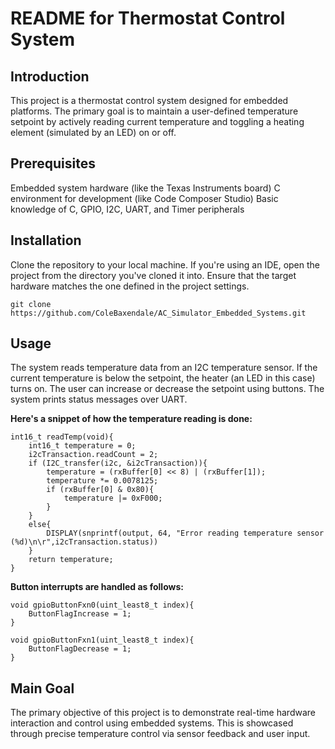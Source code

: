 # README for Thermostat Control System

## Introduction
This project is a thermostat control system designed for embedded platforms. The primary goal is to maintain a user-defined temperature setpoint by actively reading current temperature and toggling a heating element (simulated by an LED) on or off.

## Prerequisites
Embedded system hardware (like the Texas Instruments board)
C environment for development (like Code Composer Studio)
Basic knowledge of C, GPIO, I2C, UART, and Timer peripherals

## Installation
Clone the repository to your local machine. If you're using an IDE, open the project from the directory you've cloned it into. Ensure that the target hardware matches the one defined in the project settings.
``` 
git clone https://github.com/ColeBaxendale/AC_Simulator_Embedded_Systems.git
```

## Usage
The system reads temperature data from an I2C temperature sensor. If the current temperature is below the setpoint, the heater (an LED in this case) turns on. The user can increase or decrease the setpoint using buttons. The system prints status messages over UART.

**Here's a snippet of how the temperature reading is done:**
```
int16_t readTemp(void){
    int16_t temperature = 0;
    i2cTransaction.readCount = 2;
    if (I2C_transfer(i2c, &i2cTransaction)){
        temperature = (rxBuffer[0] << 8) | (rxBuffer[1]);
        temperature *= 0.0078125;
        if (rxBuffer[0] & 0x80){
            temperature |= 0xF000;
        }
    }
    else{
        DISPLAY(snprintf(output, 64, "Error reading temperature sensor (%d)\n\r",i2cTransaction.status))
    }
    return temperature;
}
```

**Button interrupts are handled as follows:**
```
void gpioButtonFxn0(uint_least8_t index){
    ButtonFlagIncrease = 1;
}

void gpioButtonFxn1(uint_least8_t index){
    ButtonFlagDecrease = 1;
}
```

## Main Goal
The primary objective of this project is to demonstrate real-time hardware interaction and control using embedded systems. This is showcased through precise temperature control via sensor feedback and user input.



